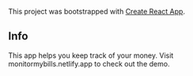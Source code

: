 This project was bootstrapped with [Create React App](https://github.com/facebook/create-react-app).

## Info
This app helps you keep track of your money. Visit monitormybills.netlify.app to check out the demo.

